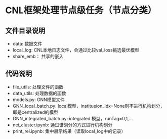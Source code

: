 # CNL框架处理节点级任务（节点分类）

## 文件目录说明
* data: 数据文件
* local_log: CNL本地日志文件，会通过比较val_loss挑选最优模型
* share_emb： 共享的嵌入


## 代码说明
* file_utils: 处理文件的函数
* data_utils: 处理数据的函数
* models.py: GNN模型文件
* GNN_local_batch.py: local模型，institueion_idx=None则不进行机构划分，即是centralized的模型
* GNN_integrated_batch.py: integrated 模型，runTag=0,1,...
* nei_cluster.ipynb: 通过谱划分的方式进行机构划分
* print_rel.ipynb: 集中展示结果（读取local_log中的记录）
